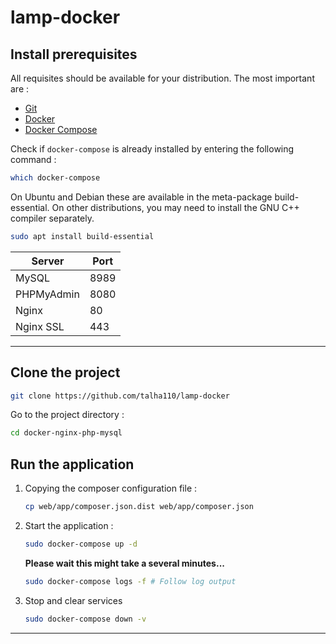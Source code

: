 # lamp-docker
## Install prerequisites

All requisites should be available for your distribution. The most important are :

* [Git](https://git-scm.com/downloads)
* [Docker](https://docs.docker.com/engine/installation/)
* [Docker Compose](https://docs.docker.com/compose/install/)

Check if `docker-compose` is already installed by entering the following command : 

```sh
which docker-compose
```

On Ubuntu and Debian these are available in the meta-package build-essential. On other distributions, you may need to install the GNU C++ compiler separately.

```sh
sudo apt install build-essential
```

| Server     | Port |
|------------|------|
| MySQL      | 8989 |
| PHPMyAdmin | 8080 |
| Nginx      | 80   |
| Nginx SSL  | 443  |

___

## Clone the project

```sh
git clone https://github.com/talha110/lamp-docker
```

Go to the project directory :

```sh
cd docker-nginx-php-mysql
```


## Run the application

1. Copying the composer configuration file : 

    ```sh
    cp web/app/composer.json.dist web/app/composer.json
    ```

2. Start the application :

    ```sh
    sudo docker-compose up -d
    ```

    **Please wait this might take a several minutes...**

    ```sh
    sudo docker-compose logs -f # Follow log output
    ```

4. Stop and clear services

    ```sh
    sudo docker-compose down -v
    ```

___


